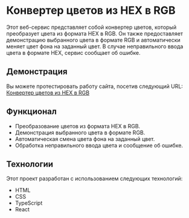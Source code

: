 # Конвертер цветов из HEX в RGB

Этот веб-сервис представляет собой конвертер цветов, который преобразует цвета из формата HEX в RGB. Он также предоставляет демонстрацию выбранного цвета в формате RGB и автоматически меняет цвет фона на заданный цвет. В случае неправильного ввода цвета в формате HEX, сервис сообщает об ошибке.

## Демонстрация
Вы можете протестировать работу сайта, посетив следующий URL: [Конвертер цветов из HEX в RGB](https://nikamurs.github.io/hex2rgb/)

## Функционал
- Преобразование цветов из формата HEX в RGB.
- Демонстрация выбранного цвета в формате RGB.
- Автоматическая смена цвета фона на заданный цвет.
- Обработка неправильного ввода цвета и сообщение об ошибке.

## Технологии
Этот проект разработан с использованием следующих технологий:
- HTML
- CSS
- TypeScript
- React

